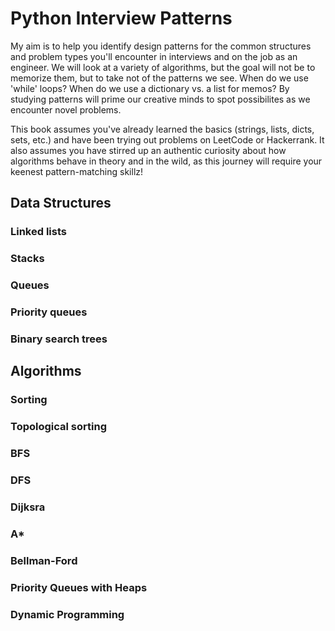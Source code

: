# Python Interview Patterns

My aim is to help you identify design patterns for the common structures and problem types you'll encounter in interviews
and on the job as an engineer. We will look at a variety of algorithms, but the goal will not be to memorize them,
but to take not of the patterns we see. When do we use 'while' loops? When do we use a dictionary vs. a list for memos?
By studying patterns will prime our creative minds to spot possibilites as we encounter novel problems.

This book assumes you've already learned the basics (strings, lists, dicts, sets, etc.) and have been trying out problems 
on LeetCode or Hackerrank. It also assumes you have stirred up an authentic curiosity about how algorithms behave in 
theory and in the wild, as this journey will require your keenest pattern-matching skillz!

## Data Structures

### Linked lists
### Stacks
### Queues
### Priority queues
### Binary search trees

## Algorithms

### Sorting
### Topological sorting
### BFS
### DFS
### Dijksra
### A*
### Bellman-Ford
### Priority Queues with Heaps
### Dynamic Programming
